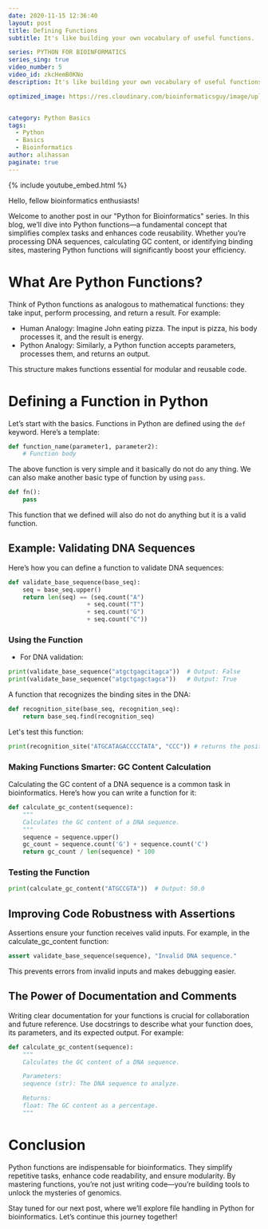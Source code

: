 ```yaml
---
date: 2020-11-15 12:36:40
layout: post
title: Defining Functions
subtitle: It's like building your own vocabulary of useful functions.

series: PYTHON FOR BIOINFORMATICS
series_sing: true
video_number: 5
video_id: zkcHemB0KNo
description: It's like building your own vocabulary of useful functions.

optimized_image: https://res.cloudinary.com/bioinformaticsguy/image/upload/c_scale,h_380/v1596701389/002%20Python-for-Bioinformatics/Python-for-Bioinformatics-005.png


category: Python Basics
tags:
  - Python
  - Basics
  - Bioinformatics
author: alihassan
paginate: true
---
```


{% include youtube_embed.html %}


Hello, fellow bioinformatics enthusiasts! 

Welcome to another post in our "Python for Bioinformatics" series. In this blog, we’ll dive into Python functions—a fundamental concept that simplifies complex tasks and enhances code reusability. Whether you’re processing DNA sequences, calculating GC content, or identifying binding sites, mastering Python functions will significantly boost your efficiency.

# What Are Python Functions?
Think of Python functions as analogous to mathematical functions: they take input, perform processing, and return a result. For example:

- Human Analogy: Imagine John eating pizza. The input is pizza, his body processes it, and the result is energy.
- Python Analogy: Similarly, a Python function accepts parameters, processes them, and returns an output.

This structure makes functions essential for modular and reusable code.


# Defining a Function in Python

Let’s start with the basics. Functions in Python are defined using the `def` keyword. Here’s a template:


```python 
def function_name(parameter1, parameter2):
    # Function body
```
The above function is very simple and it basically do not do any thing. We can also make another basic type 
of function by using `pass`.

```python
def fn():
    pass
```

This function that we defined will also do not do anything but it is a valid function.

## Example: Validating DNA Sequences


Here’s how you can define a function to validate DNA sequences:


```python
def validate_base_sequence(base_seq):
    seq = base_seq.upper()
    return len(seq) == (seq.count("A")
                      + seq.count("T")
                      + seq.count("G")
                      + seq.count("C"))
```

### Using the Function

- For DNA validation:
```python
print(validate_base_sequence("atgctgagcitagca"))  # Output: False
print(validate_base_sequence("atgctgagctagca"))   # Output: True
```

A function that recognizes the binding sites in the DNA:

```python
def recognition_site(base_seq, recognition_seq):
    return base_seq.find(recognition_seq)
```

Let's test this function:
```python
print(recognition_site("ATGCATAGACCCCTATA", "CCC")) # returns the position where CCC starts
```

### Making Functions Smarter: GC Content Calculation
Calculating the GC content of a DNA sequence is a common task in bioinformatics. Here’s how you can write a function for it:

```python
def calculate_gc_content(sequence):
    """
    Calculates the GC content of a DNA sequence.
    """
    sequence = sequence.upper()
    gc_count = sequence.count('G') + sequence.count('C')
    return gc_count / len(sequence) * 100
```

### Testing the Function
```python
print(calculate_gc_content("ATGCCGTA"))  # Output: 50.0
```

## Improving Code Robustness with Assertions
Assertions ensure your function receives valid inputs. For example, in the calculate_gc_content function:

```python
assert validate_base_sequence(sequence), "Invalid DNA sequence."
```

This prevents errors from invalid inputs and makes debugging easier.

## The Power of Documentation and Comments
Writing clear documentation for your functions is crucial for collaboration and future reference. Use docstrings to describe what your function does, its parameters, and its expected output. For example:

```python
def calculate_gc_content(sequence):
    """
    Calculates the GC content of a DNA sequence.

    Parameters:
    sequence (str): The DNA sequence to analyze.

    Returns:
    float: The GC content as a percentage.
    """
```

# Conclusion
Python functions are indispensable for bioinformatics. They simplify repetitive tasks, enhance code readability, and ensure modularity. By mastering functions, you’re not just writing code—you’re building tools to unlock the mysteries of genomics.

Stay tuned for our next post, where we’ll explore file handling in Python for bioinformatics. Let’s continue this journey together!



<!-- hiding guys bioinformatics guy here with another video of the series python for bioinformatics in this video we will be talking about python functions and how you can define your own functions in python so let's get started just recall the functions that you have studied during college level math python functions are just like math function that we have already studied most of us are familiar with those math functions but for those who are not familiar with them let me explain it with a simple example of this guy john being a human being john can perform several functions but we will be focusing on only one function and that is john can eat pizza then it does some processing in the body it discards the byproduct and the end result is it gets energy to work if we compare this with the function in python we can see that a python function eats parameters which is pizza in john's case does some processing in the body discards the byproducts and get us the results which was energy in john's case as we have a better understanding of python functions now and we are already familiar with how to use python functions as we have been using land function the count function and so on now we are going to learn how we can define our own functions in python before we start there is one more thing that i need to tell you so far we have been working in python shell and in python shell as soon as we hit enter after writing some code it executes it but defining function is a multi-line thing and we will have to use something else and that is python files so if you are using windows and you are using the basic python idle you can create new python files just like that so go click over here file new file and then it creates new file you can write print hello to the bioinformatics well all right and in order to run this code you will have to press f5 and then you have to save this file for the first time other when you will be running it for the second time you won't be prompted to save it again so you can save it anywhere let's save it in the desktop on the desktop where is our desktop here's the desktop and i'm gonna name this file python functions you can see that now our statement is printed in the python shell but for the sake of this series i'm going to be using google code files google colab is another python jupyter notebook and you can also work in google collab uh i was if you don't know how to create a google call app and how to work in google core apps you can check out the first video of the series in which i have described everything in the year so i have already opened a google cool app file so let's see how we defined functions in python so in python new functions are defined by definition statement definitions are compound statement means that they contain more than one line we will start by the keyword def and then we have to write down the name of the function i'm gonna write over here name then we have to add a pair of brackets and in this pair of brackets we have parameters parameter one if you have multiple parameters we can separate them by commas parameter 2 so on and so forth after the brackets this sign goes colon and once you have written this line then you have to hit enter and go to the next line in the next line comes the body of the function now you need to keep this in mind that every statement of the body of the function is supposed to be at least four spaces enantite when you will hit enter after adding the colon sign the new line will automatically be indented by four spaces now this function is not going to work this was just for the sake of explanation so let's define one of the basic and the simplest function that is possible in python so we will be writing the same keyword def then the name of the function could be f n then we have the pair of brackets one more thing you can define a function without parameters so if we have to do that we just keep the pair of brackets empty and then we will write over here pass so this is a working function which does nothing funny so i'm gonna explain simple and basic python statements that are used in functions first statement is return statement we use this statement when we need an output from the function you have calculated something in the body of the function and you want to get the result as answer of the function then you will be using the return statement so the second statement is the pass statement it does only one very specific thing and that is it does nothing you put the pass statement when you don't know what you're gonna write over here and you put it as a placeholder now let's define a function that does something useful and we will be defining this function that will validate our base dna based sequence so we will be starting with the same keyword def then comes the name of the functions it could be validate base sequence and in the parameters we will be needing the base sequence so base sequence here comes the body of the function so we will have our base sequence it could be capitalized and it could be in small alphabet we have to change it to uppercase and we can do it simply by base c dot upper function then we have to check whether the length of the function is equals to the sum of the a's t's g's and c and we can do it simply in python by just checking the length of the sequence by this learn function and then we have to see whether it's equals to so we will use double equals to sine then we have to add the counts of a t and g and c's so first let's count a then we have to add let me copy a let's put a t over here let's put a g over here then we have to add the last one which is c so this is too long let me reduce the size a little bit atgc so we are adding and then we are checking and if we run this nothing will happen but the function will be defined in python and it will be stored in python library so this is quite a long line and it's a bit difficult to read so we can use these extra pair of brackets and then we can go to the next line and you can see let's align this all right and then go to the next line then align this and then finally put a closing bracket now you can define this function by running this code and this function is finally saved in the python library and let's try using this function all right we can use this print statement and it gives us true but if we will add something like i over here which is not included in the basis so then we are supposed to get false and we are getting false so our function is really working nice so before moving on let's talk about function parameters the function that we just created validated dna based sequence has only one parameter but there could be functions which can have more than one parameter so what are function parameters so in python whenever a function is called it assigns the value of the first parameter to the first argument then it assigns the value of the second parameter to the second argument and it goes on so let's define a function that is going to be using two parameters and this could be the function that recognizes the binding sites in the dna you must be familiar what is the binding site binding sites are smart chunks of dna or dna bases at which several enzymes and replicators attach and then they start to replicate the dna we will start with this keyword def and the name of the function could be recog recognition site now we will have to give it a base sequence as well as the recognition sequence recognition sequence then a colon then hit enter to go to the next line after that here comes the body of the function and it's gonna contain only one line return and what we need to return is we can use this function find base seek dot find and then we have to find our recognition site and we can copy this and put it here and our function is ready so you have to write down this pattern of the return correctly all right now you can run this again and our function is defined now let's try and call this function you can print this is gonna be our base sequence and our recognition site could be simply triple c's yeah let's run this you can see that it is outputting the place where this thing starts since you've started to work in python files now you will be writing several lines of code when you will save a python file and you will open that file after a few months or so it won't make much sense to you because it's in human nature that we tend to forget things if you are so confident enough that you won't forget anything even after months let me tell you another perspective of the same problem once you learn basics of python in this series you will be capable enough to work on bigger projects and you will have to work on teams so if one of the team member reads your code and the code is not making much sense to that person so this is gonna be quite difficult to work in a team comments and documentation comes in handy to help us in this problem so comments are just brief explanations of the lines of code that you have written so that later on any team member or even you can read the comments and find out what this code is all about the simplest way to wear a comment in python is by using this hash symbol before that comment so whenever python sees a hash symbol it ignores everything that is written after that symbol in that specific line so let's try writing a few comments for our function validate base sequence so the first comment could be a short example explaining various details of of python function definitions the next line could be representing a base sequence returns return true or false according to the composition of the strength entirely of upper or lower case entirely of upper or lower case a t g and c characters and then we can add few lines like argument should be a string then we can add something like ensure all the characters are upper case so that is the brief explanation of the function so once you will save this file and later on if you will open this file after a few months if this code is not making much sense to you you will be able to read the comments and find out what is this all about there is one problem that we have to face over here the first is that we have to type hash in every new line moreover if we are writing very long lines it is difficult to read that code we have to scroll over here so that is why it is a general python convention that your code should not be longer than 79 characters and this google collab is showing us this line that whenever you will pass through this line your character will be 88 and you don't go past this line and you can see that over here we are going past this line so to cope up with this problem we have dog strain synthetically dog strength is just a basic string which starts the definition of the function so let's try adding a dog string comment in our function let's add a new block of code over here and then let's remove these all strings let's add a dock string so in order to add a doc string you will have to use triple codes one two three and one two three now in these triple quotes you can write anything and that won't be executed in python it will be considered as a comment so a really nice dark string for this function could be true if the string basic contains only upper or lower case a comma t con gc characters otherwise false now we can run this function and see it just executes technically the dot string and the comments are not making any difference to the function these are just helping comments for us so there is slight difference between dog string and simple hash comments so comments disappear whenever we run the code but doc strings are retained consequently doctrines have a greater utility than comments in particular the health function that we use to know about things in python looks for the docs string that is defined by the user as well as the parameters of the functions to generate the help description so let's try using help function on our own find function help and then we have to write down the name of our function which is validate base sequence let's run this code and see what happens now in the description let me make it a little bigger so you can read our doctrine over here and you can also see the parameters and the name of the function let's look at another example of python function so genomes of various species and the regions within a genome vary with respect to the content of g's and c's as opposed to the t's and a's present in the dna so it is a straightforward practice to calculate the gc content of any dna based sequence now we need to define a function in python that will calculate the gc content of a given dna string one of the advantages of the interactive environment such as python is that you can experiments with the small bits and pieces of code before you can put them together to make a big function so here is a small example of that experimentation let's see how many c's are there in the sequence c dot count c there are three c's and c dot count g there are four cheese let's see that what is the length of this sequence length is 16 now we know that in order to calculate the gc content we need to add the number of cheese and c's and then divide them with this whole length of the sequence let's add c is plus c dot count g let's close this bracket then divide this whole thing by length of the sequence and hit enter you got your gc content all right so let's put them together and make a function you can even copy these statements so we are gonna write gc content clc you will hit dor okay so def gc gc content and then we can write base c then we have to add a dog string and in the top string we can simply type return the of g and c's in the base now now the rest is very simple let's convert it into uppercase and then we just have to copy this line and return it okay let's make it bigger so that we can read what's going on over here and that's pretty much it our function is ready let's run this so that this function is stored a meaningful example to use this function will be when we will have a long stretch of dna strength then it will be difficult to tell whether the result was correct or not so when writing functions it is a good practice to have small test cases whose answers are already known to check out our function is working properly or not so i have already created some test cases let's run these and see if we get the correct answers print gc content c 50 then we can print gc content of c75 then we can offset 40. you can see that we got 0 0 0 which is not the correct answer and we have to find out what is the problem over here we can see that over here it's written small c however in over here we are changing it to the upper layer so we will have to make this capital let's read on this and then run this again and we can see that we got the correct answers 0.5 0.75 and 0.4 so now we know how to define python functions as well as we have also learned how to document those functions so before we move ahead there is one more thing that we need to consider learning and that is assertions while developing code it often happens that your function is called with arguments of wrong type or value depending on the details of the code and invalid argument may result in an error or a nonsensical result even worse it might result in apparently meaningful but incorrect result for example the definition of gc content assumes that the given string contains only g c's a's and t's since we are only counting g's and c's all of the other characters are assumed to be a's and t's so if a given string contains a few invalid conductors it will return a value that will make sense but it will be off by a little amount so before we move ahead there is one more thing that we need to consider learning and that is assertion it is always a good idea to express the function assumptions in the docstring however the documentation doesn't have any effect on the computation documentation can stop anyone from calling a function with invalid argument nothing stops someone from calling a function that violates the documented assumptions to ensure compliance python provides simple assertion statements to ensure that the function is called with correct arguments so a single assertion statement could be a third one equals to two when you will run this you will get this assertion error we will soon see how we can use this in the function before that let's see what is a two expression assertion so let's try this out so a third one equals to 2 and if this is strong then we can give this error invalid arguments now when you will run this code you will see that it also tells us that you got this assertion error because there are invalid arguments all right so let's improve gc content by ensuring that it arguments is a valid sequence string we already have a function that does what we need validate base sequence we will add an assertion statement that calls that function all right now we need to modify this function now we simply have to add this line over here a third validate base sequence then we have to enter base sequence over here comma the next argument is oh i'm using this slash to go to the next line this slash tells us that the code is continued and we can type argument as invalid correct now we can simply run this then we can run these we got the correct answer now if i will add something wrong over here let's say i then i should get an error you can see that i got this assertion error in this statement and you can see that it is saying that argument has invalid characters and you know if we comment out this line and define this function again and run this again with this wrong value you will get the result which is wrong so this is benefit of placing a search statements in our functions now you have seen that in the last example one function calls another function it is a common practice in python now each function should perform what is conceptually a single coherent action this means that you will write relatively small functions that will call each other rather than writing a function with multiple steps now you can think of functions as building up vocabulary in defining a vocabulary it is natural to define some of its words in terms of others python provides a small initial set of definitions and you can expand on that set by defining more of them one reason for writing small functions is that simple functions are easier to write and test than complicated ones if a function a calls b and b calls c and c calls d but something is not working in d you can call d yourself from the interpreter once you are sure that d works you can call c and so on writing small functions also helps us to avoid code duplication that is having a group of statements repeated in more than one definition code duplication is bad because if you want to change those statements you will have to find every definition that uses them and spend considerable time making the same changes in each definition all right now we also know the importance of writing small functions let's move on to the next topic which is default parameter values you often find that most calls to a certain functions are likely to include the same value for a particular parameter frequently this is a value for something simple such as true or none or zero in such cases python provides a way to assign a default value to the parameter that will be used if no explicit value is included in call to that function if you have explored built-in functions with the help function that i told you earlier you might have come across this fact that some parameters of functions are optional the python definition designates an optional parameter by assigning it a default value in the parameter list let's make validate base sequence more flexible by giving it the ability to handle rns sequences let's add a second parameter whose value determines whether the function looks for ts or use we call our new parameter rna flag let's edit our function validate base sequence and we need to add r and a flag over here f l a g and we will also have to modify the documentation return true if the string base sequence contains only upper or lower case is these or u if r rna flag now we also have to modify the return statement sequence count u if r and a flag else t now this line will count use if rna flag is true now let's try this with small chunk of dna atcg if we turn the rn flag as false then we should get true result if we turn the rna flag true it should give us false because this is a dna sequence now if we change this t to u then we are supposed to get true because now this is an rna sequence okay so uh we were talking about the default parameters in order to make this rna flag a default parameter we will have to give a predefined value over here in the definition of the function and a good thing is to give it a false value because most of the times we will be validating the dns sequences now if we will call this function with just one argument then it will assume that we are providing it a dna sequence and it will calculate the things accordingly okay we have to read on this function and then we have to read on this now we got the true answer and if we want to run this for rna we will have to change it to true now this is checking that whether it's an rna sequence or not all right so that's pretty much it for today in the next video we will be talking about using modules in python if you have any questions comments or concerns about this video you can always comment down below i will be happy to help you out and if you want to know what i do other than programming you can check out my vlogging channel right over here thank you very much for watching and i will see you around in the next video [Music] you  -->